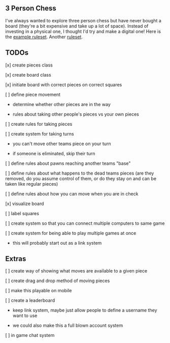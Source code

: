 ## 3 Person Chess

I've always wanted to explore three person chess but have never bought a board (they're a bit expensive and take up a lot of space). Instead of investing in a physical one, I thought I'd try and make a digital one! Here is the [example ruleset](https://www.ymimports.com/pages/how-to-play-three-player-chess). Another [ruleset](https://greenchess.net/rules.php?v=three-player).

## TODOs

[x] create pieces class

[x] create board class

[x] initiate board with correct pieces on correct squares

[ ] define piece movement

- determine whether other pieces are in the way

- rules about taking other people's pieces vs your own pieces

[ ] create rules for taking pieces

[ ] create system for taking turns

- you can't move other teams piece on your turn

- if someone is eliminated, skip their turn

[ ] define rules about pawns reaching another teams "base"

[ ] define rules about what happens to the dead teams pieces (are they removed, do you assume control of them, or do they stay on and can be taken like regular pieces)

[ ] define rules about how you can move when you are in check

[x] visualize board

[ ] label squares

[ ] create system so that you can connect multiple computers to same game

[ ] create system for being able to play multiple games at once

- this will probably start out as a link system

## Extras

[ ] create way of showing what moves are available to a given piece

[ ] create drag and drop method of moving pieces

[ ] make this playable on mobile

[ ] create a leaderboard

- keep link system, maybe just allow people to define a username they want to use

- we could also make this a full blown account system

[ ] in game chat system
